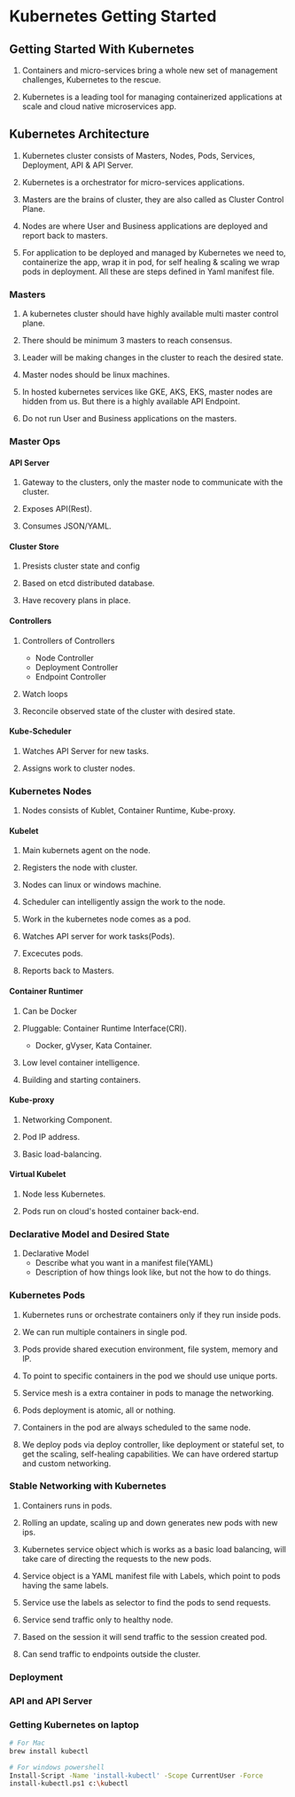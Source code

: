 # Kubernetes Getting Started

## Getting Started With Kubernetes

1. Containers and micro-services bring a whole new set of management challenges, Kubernetes to the rescue.

1. Kubernetes is a leading tool for managing containerized applications at scale and cloud native microservices app.

## Kubernetes Architecture

1. Kubernetes cluster consists of Masters, Nodes, Pods, Services, Deployment, API & API Server.

1. Kubernetes is a orchestrator for micro-services applications.

1. Masters are the brains of cluster, they are also called as Cluster Control Plane.

1. Nodes are where User and Business applications are deployed and report back to masters.

1. For application to be deployed and managed by Kubernetes we need to, containerize the app, wrap it in pod, for self healing & scaling we wrap pods in deployment. All these are steps defined in Yaml manifest file.

### Masters

1. A kubernetes cluster should have highly available multi master control plane.

1. There should be minimum 3 masters to reach consensus.

1. Leader will be making changes in the cluster to reach the desired state.

1. Master nodes should be linux machines.

1. In hosted kubernetes services like GKE, AKS, EKS, master nodes are hidden from us. But there is a highly available API Endpoint.

1. Do not run User and Business applications on the masters.

### Master Ops

#### API Server

1. Gateway to the clusters, only the master node to communicate with the cluster.

1. Exposes API(Rest).

1. Consumes JSON/YAML.

#### Cluster Store

1. Presists cluster state and config

1. Based on etcd distributed database.

1. Have recovery plans in place.

#### Controllers

1. Controllers of Controllers
    - Node Controller
    - Deployment Controller
    - Endpoint Controller

1. Watch loops

1. Reconcile observed state of the cluster with desired state.

#### Kube-Scheduler

1. Watches API Server for new tasks.

1. Assigns work to cluster nodes.

### Kubernetes Nodes

1. Nodes consists of Kublet, Container Runtime, Kube-proxy.

#### Kubelet

1. Main kubernets agent on the node.

1. Registers the node with cluster.

1. Nodes can linux or windows machine.

1. Scheduler can intelligently assign the work to the node.

1. Work in the kubernetes node comes as a pod.

1. Watches API server for work tasks(Pods).

1. Excecutes pods.

1. Reports back to Masters.

#### Container Runtimer

1. Can be Docker

1. Pluggable: Container Runtime Interface(CRI).
    - Docker, gVyser, Kata Container.

1. Low level container intelligence.

1. Building and starting containers.

#### Kube-proxy

1. Networking Component.

1. Pod IP address.

1. Basic load-balancing.

#### Virtual Kubelet

1. Node less Kubernetes.

1. Pods run on cloud's hosted container back-end.

### Declarative Model and Desired State

1. Declarative Model
    - Describe what you want in a manifest file(YAML)
    - Description of how things look like, but not the how to do things.

### Kubernetes Pods

1. Kubernetes runs or orchestrate containers only if they run inside pods.

1. We can run multiple containers in single pod.

1. Pods provide shared execution environment, file system, memory and IP.

1. To point to specific containers in the pod we should use unique ports.

1. Service mesh is a extra container in pods to manage the networking.

1. Pods deployment is atomic, all or nothing.

1. Containers in the pod are always scheduled to the same node.

1. We deploy pods via deploy controller, like deployment or stateful set, to get the scaling, self-healing capabilities. We can have ordered startup and custom networking.

### Stable Networking with Kubernetes

1. Containers runs in pods.

1. Rolling an update, scaling up and down generates new pods with new ips.

1. Kubernetes service object which is works as a basic load balancing, will take care of directing the requests to the new pods.

1. Service object is a YAML manifest file with Labels, which point to pods having the same labels.

1. Service use the labels as selector to find the pods to send requests.

1. Service send traffic only to healthy node.

1. Based on the session it will send traffic to the session created pod.

1. Can send traffic to endpoints outside the cluster.

### Deployment

### API and API Server

### Getting Kubernetes on laptop

```bash
# For Mac
brew install kubectl

# For windows powershell
Install-Script -Name 'install-kubectl' -Scope CurrentUser -Force
install-kubectl.ps1 c:\kubectl
```

